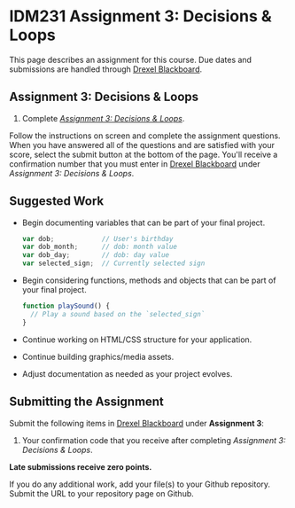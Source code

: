 # IDM231 Assignment 3: Decisions & Loops

This page describes an assignment for this course. Due dates and submissions are handled through [Drexel Blackboard](https://learn.dcollege.net/).

## Assignment 3: Decisions & Loops

1. Complete [_Assignment 3: Decisions & Loops_](http://digm.drexel.edu/crs/IDM231/assignments/screens/assessment_intro.php?assignment=3).

Follow the instructions on screen and complete the assignment questions. When you have answered all of the questions and are satisfied with your score, select the submit button at the bottom of the page. You'll receive a confirmation number that you must enter in [Drexel Blackboard](https://learn.dcollege.net/) under _Assignment 3: Decisions & Loops_.

## Suggested Work

- Begin documenting variables that can be part of your final project.

    ```javascript
    var dob;            // User's birthday
    var dob_month;      // dob: month value
    var dob_day;        // dob: day value
    var selected_sign;  // Currently selected sign
    ```

- Begin considering functions, methods and objects that can be part of your final project.

    ```javascript
    function playSound() {
      // Play a sound based on the `selected_sign`
    }
    ```

- Continue working on HTML/CSS structure for your application.
- Continue building graphics/media assets.
- Adjust documentation as needed as your project evolves.

## Submitting the Assignment

Submit the following items in [Drexel Blackboard](https://learn.dcollege.net/) under **Assignment 3**:

1. Your confirmation code that you receive after completing _Assignment 3: Decisions & Loops_.

**Late submissions receive zero points.**

If you do any additional work, add your file(s) to your Github repository. Submit the URL to your repository page on Github.
